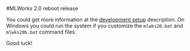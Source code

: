 #MLWorks 2.0 reboot release

You could get more information at the [development setup](https://github.com/Ravenbrook/mlworks/wiki/Development-Setup) description.
On Windows you could run the system if you customize the `mlwks20.bat` and `mlwks20b.bat` command files.

Good luck!
